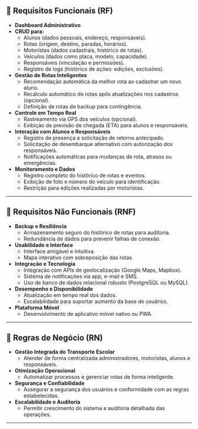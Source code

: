 

## 📜 Requisitos Funcionais (RF)

- **Dashboard Administrativo**
- **CRUD para:**
  - Alunos (dados pessoais, endereço, responsáveis).
  - Rotas (origem, destino, paradas, horários).
  - Motoristas (dados cadastrais, histórico de rotas).
  - Veículos (dados como placa, modelo, capacidade).
  - Responsáveis (vinculação e permissões).
  - Registro de logs (histórico de ações: edições, exclusões).
- **Gestão de Rotas Inteligentes**
  - Recomendação automática da melhor rota ao cadastrar um novo aluno.
  - Recálculo automático de rotas após atualizações nos cadastros (opcional).
  - Definição de rotas de backup para contingência.
- **Controle em Tempo Real**
  - Rastreamento via GPS dos veículos (opcional).
  - Exibição de previsão de chegada (ETA) para alunos e responsáveis.
- **Interação com Alunos e Responsáveis**
  - Registro de presença e solicitação de retorno antecipado.
  - Solicitação de desembarque alternativo com autorização dos responsáveis.
  - Notificações automáticas para mudanças de rota, atrasos ou emergências.
- **Monitoramento e Dados**
  - Registro completo do histórico de rotas e eventos.
  - Exibição de foto e número do veículo para identificação.
  - Restrição para edições realizadas por motoristas.

---

## 🔧 Requisitos Não Funcionais (RNF)

- **Backup e Resiliência**
  - Armazenamento seguro do histórico de rotas para auditoria.
  - Redundância de dados para prevenir falhas de conexão.
- **Usabilidade e Interface**
  - Interface amigável e intuitiva.
  - Mapa interativo com sobreposição das rotas.
- **Integração e Tecnologia**
  - Integração com APIs de geolocalização (Google Maps, Mapbox).
  - Sistema de notificações via app, e-mail e SMS.
  - Uso de banco de dados relacional robusto (PostgreSQL ou MySQL).
- **Desempenho e Disponibilidade**
  - Atualização em tempo real dos dados.
  - Escalabilidade para suportar aumento da base de usuários.
- **Plataforma Móvel**
  - Desenvolvimento de aplicativo móvel nativo ou PWA.

---

## 📌 Regras de Negócio (RN)

- **Gestão Integrada do Transporte Escolar**
  - Atender de forma centralizada administradores, motoristas, alunos e responsáveis.
- **Otimização Operacional**
  - Automatizar processos e gerenciar rotas de forma inteligente.
- **Segurança e Confiabilidade**
  - Assegurar a segurança dos usuários e conformidade com as regras estabelecidas.
- **Escalabilidade e Auditoria**
  - Permitir crescimento do sistema e auditoria detalhada das operações.

---
